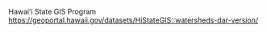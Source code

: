 Hawaiʻi State GIS Program https://geoportal.hawaii.gov/datasets/HiStateGIS::watersheds-dar-version/
